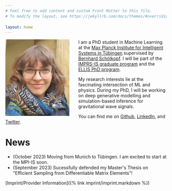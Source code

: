 ```yaml
---
# Feel free to add content and custom Front Matter to this file.
# To modify the layout, see https://jekyllrb.com/docs/themes/#overriding-theme-defaults

layout: home
---
```

<img src="assets/photo_website.jpeg" width="200" style="float: left; margin-right: 2em;">

I am a PhD student in Machine Learning at the [Max Planck Institute for Intelligent Systems in Tübingen](https://is.mpg.de) supervised by [Bernhard Schölkopf](https://is.mpg.de/~bs). I will be part of the [IMPRS-IS graduate program](https://imprs.is.mpg.de/scholars) and the [ELLIS PhD program](https://ellis.eu/phd-postdoc).

My research interests lie at the fascinating intersection of ML and physics. During my PhD, I will be working on deep generative modelling and simulation-based inference for gravitational wave signals.

You can find me on [Github](https://github.com/annalena-k), [LinkedIn](https://de.linkedin.com/in/annalena-kofler-0baa39190), and [Twitter](https://twitter.com/AnnalenaKofler).


# News
* (October 2023) Moving from Munich to Tübingen. I am excited to start at the MPI-IS soon.
* (September 2023) Sucessfully defended my Master's Thesis on "Efficient Sampling from Differentiable Matrix Elements"!

[Imprint/Provider Information]({% link imprint/imprint.markdown %})
